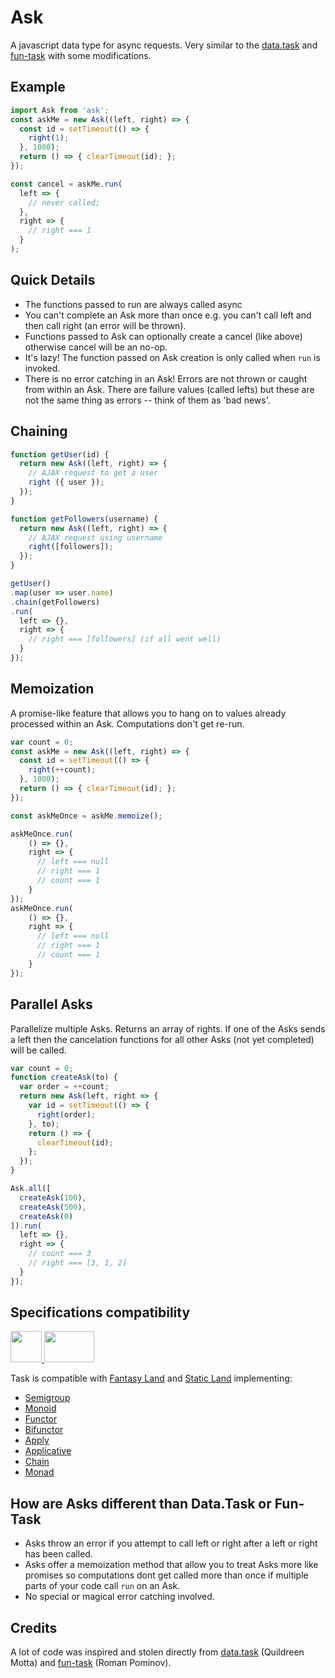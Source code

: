 # Ask

A javascript data type for async requests. Very similar to the [data.task](https://github.com/folktale/data.task) and [fun-task](https://github.com/rpominov/fun-task) with some modifications.

## Example
```javascript
import Ask from 'ask';
const askMe = new Ask((left, right) => {
  const id = setTimeout(() => {
    right(1);
  }, 1000);
  return () => { clearTimeout(id); };
});

const cancel = askMe.run(
  left => {
    // never called;
  },
  right => {
    // right === 1
  }
);
```

## Quick Details
- The functions passed to run are always called async
- You can't complete an Ask more than once e.g. you can't call left and then call right (an error will be thrown).
- Functions passed to Ask can optionally create a cancel (like above) otherwise cancel will be an no-op.
- It's lazy! The function passed on Ask creation is only called when `run` is invoked.
- There is no error catching in an Ask! Errors are not thrown or caught from within an Ask. There are failure values (called lefts) but these are not the same thing as errors -- think of them as 'bad news'.

## Chaining

```javascript
function getUser(id) {
  return new Ask((left, right) => {
    // AJAX request to get a user
    right ({ user });
  });
}

function getFollowers(username) {
  return new Ask((left, right) => {
    // AJAX request using username
    right([followers]);
  });
}

getUser()
.map(user => user.name)
.chain(getFollowers)
.run(
  left => {},
  right => {
    // right === [followers] (if all went well)
  }
});
```

## Memoization

A promise-like feature that allows you to hang on to values already processed within an Ask. Computations don't get re-run.

```javascript
var count = 0;
const askMe = new Ask((left, right) => {
  const id = setTimeout(() => {
    right(++count);
  }, 1000);
  return () => { clearTimeout(id); };
});

const askMeOnce = askMe.memoize();

askMeOnce.run(
    () => {},
    right => {
      // left === null
      // right === 1
      // count === 1
    }
});
askMeOnce.run(
    () => {},
    right => {
      // left === null
      // right === 1
      // count === 1
    }
});
```

## Parallel Asks

Parallelize multiple Asks. Returns an array of rights. If one of the Asks sends a left then the cancelation functions for all other Asks (not yet completed) will be called.

```javascript
var count = 0;
function createAsk(to) {
  var order = ++count;
  return new Ask(left, right => {
    var id = setTimeout(() => {
      right(order);
    }, to);
    return () => {
      clearTimeout(id);
    };
  });
}

Ask.all([
  createAsk(100),
  createAsk(500),
  createAsk(0)
]).run(
  left => {},
  right => {
    // count === 3
    // right === [3, 1, 2]
  }
});
```

## Specifications compatibility

<a href="https://github.com/fantasyland/fantasy-land">
  <img width="50" height="50" src="https://raw.githubusercontent.com/fantasyland/fantasy-land/master/logo.png" />
</a>
<a href="https://github.com/rpominov/static-land">
  <img width="80" height="50" src="https://raw.githubusercontent.com/rpominov/static-land/master/logo/logo.png" />
</a>

Task is compatible with [Fantasy Land](https://github.com/fantasyland/fantasy-land) and [Static Land](https://github.com/rpominov/static-land) implementing:

- [Semigroup](https://github.com/fantasyland/fantasy-land#semigroup)
- [Monoid](https://github.com/fantasyland/fantasy-land#monoid)
- [Functor](https://github.com/fantasyland/fantasy-land#functor)
- [Bifunctor](https://github.com/fantasyland/fantasy-land#bifunctor)
- [Apply](https://github.com/fantasyland/fantasy-land#apply)
- [Applicative](https://github.com/fantasyland/fantasy-land#applicative)
- [Chain](https://github.com/fantasyland/fantasy-land#chain)
- [Monad](https://github.com/fantasyland/fantasy-land#monad)

## How are Asks different than Data.Task or Fun-Task
- Asks throw an error if you attempt to call left or right after a left or right has been called.
- Asks offer a memoization method that allow you to treat Asks more like promises so computations dont get called more than once if multiple parts of your code call `run` on an Ask.
- No special or magical error catching involved.

## Credits
A lot of code was inspired and stolen directly from [data.task](https://github.com/folktale/data.task) (Quildreen Motta) and [fun-task](https://github.com/rpominov/fun-task) (Roman Pominov).
